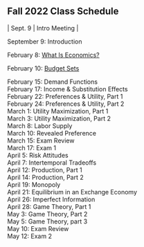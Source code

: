 ## Fall 2022 Class Schedule

| Sept. 9 | Intro Meeting |

September 9:  Introduction  

February 8:  [What Is Economics?](https://pjakiela.github.io/ECON251/1-what-is-econ.html)  

February 10:  [Budget Sets](https://pjakiela.github.io/ECON251/2-budget-sets.html)  

February 15:  Demand Functions  
February 17:  Income & Substitution Effects  
February 22:  Preferences & Utility, Part 1  
February 24:  Preferences & Utility, Part 2  
March 1:  Utility Maximization, Part 1  
March 3:  Utility Maximization, Part 2  
March 8:  Labor Supply  
March 10: Revealed Preference  
March 15:  Exam Review  
March 17:  Exam 1  
April 5:  Risk Attitudes  
April 7:  Intertemporal Tradeoffs  
April 12:  Production, Part 1  
April 14:  Production, Part 2  
April 19:  Monopoly  
April 21:  Equilibrium in an Exchange Economy   
April 26:  Imperfect Information  
April 28:  Game Theory, Part 1  
May 3:  Game Theory, Part 2  
May 5:  Game Theory, part 3  
May 10:  Exam Review  
May 12:  Exam 2  
